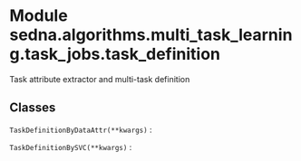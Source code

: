 Module sedna.algorithms.multi_task_learning.task_jobs.task_definition
=====================================================================
Task attribute extractor and multi-task definition

Classes
-------

`TaskDefinitionByDataAttr(**kwargs)`
:   

`TaskDefinitionBySVC(**kwargs)`
: